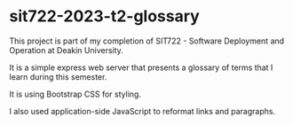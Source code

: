 # sit722-2023-t2-glossary

This project is part of my completion of SIT722 - Software Deployment and Operation at Deakin University.

It is a simple express web server that presents a glossary of terms that I learn during this semester.

It is using Bootstrap CSS for styling.

I also used application-side JavaScript to reformat links and paragraphs.
